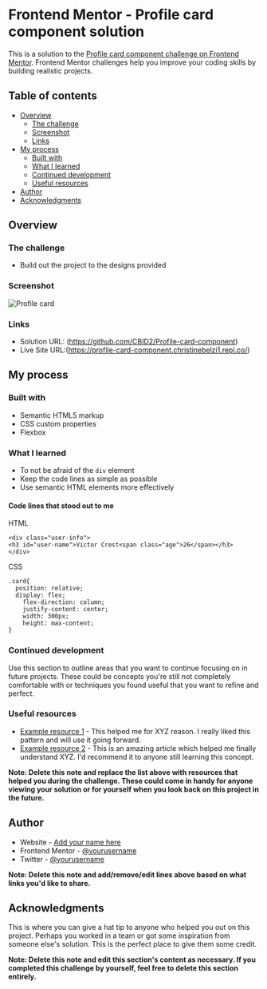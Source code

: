 # Frontend Mentor - Profile card component solution

This is a solution to the [Profile card component challenge on Frontend Mentor](https://www.frontendmentor.io/challenges/profile-card-component-cfArpWshJ). Frontend Mentor challenges help you improve your coding skills by building realistic projects. 

## Table of contents

- [Overview](#overview)
  - [The challenge](#the-challenge)
  - [Screenshot](#screenshot)
  - [Links](#links)
- [My process](#my-process)
  - [Built with](#built-with)
  - [What I learned](#what-i-learned)
  - [Continued development](#continued-development)
  - [Useful resources](#useful-resources)
- [Author](#author)
- [Acknowledgments](#acknowledgments)



## Overview

### The challenge

- Build out the project to the designs provided

### Screenshot

![Profile card](https://user-images.githubusercontent.com/105683440/201758083-4ca184f0-44d4-4f9f-9409-d38ccfbb5142.png)



### Links

- Solution URL: (https://github.com/CBID2/Profile-card-component)
- Live Site URL:(https://profile-card-component.christinebelzi1.repl.co/)

## My process

### Built with

- Semantic HTML5 markup
- CSS custom properties
- Flexbox 


### What I learned

* To not be afraid of the `div` element
* Keep the code lines as simple as possible 
* Use semantic HTML elements more effectively 

#### Code lines that stood out to me
HTML
```
<div class="user-info">
<h3 id="user-name">Victor Crest<span class="age">26</span></h3>
</div>
```
CSS
```
.card{
  position: relative;
  display: flex;
	flex-direction: column;
	justify-content: center;
	width: 300px;
	height: max-content;
}
```


### Continued development

Use this section to outline areas that you want to continue focusing on in future projects. These could be concepts you're still not completely comfortable with or techniques you found useful that you want to refine and perfect.


### Useful resources

- [Example resource 1](https://www.example.com) - This helped me for XYZ reason. I really liked this pattern and will use it going forward.
- [Example resource 2](https://www.example.com) - This is an amazing article which helped me finally understand XYZ. I'd recommend it to anyone still learning this concept.

**Note: Delete this note and replace the list above with resources that helped you during the challenge. These could come in handy for anyone viewing your solution or for yourself when you look back on this project in the future.**

## Author

- Website - [Add your name here](https://www.your-site.com)
- Frontend Mentor - [@yourusername](https://www.frontendmentor.io/profile/yourusername)
- Twitter - [@yourusername](https://www.twitter.com/yourusername)

**Note: Delete this note and add/remove/edit lines above based on what links you'd like to share.**

## Acknowledgments

This is where you can give a hat tip to anyone who helped you out on this project. Perhaps you worked in a team or got some inspiration from someone else's solution. This is the perfect place to give them some credit.

**Note: Delete this note and edit this section's content as necessary. If you completed this challenge by yourself, feel free to delete this section entirely.**
